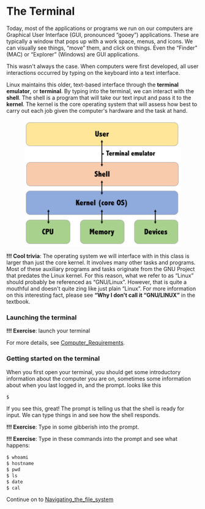 # The Terminal

Today, most of the applications or programs we run on our computers are Graphical User Interface (GUI, pronounced “gooey”) applications. These are typically a window that pops up with a work space, menus, and icons. We can visually see things, “move” them, and click on things. Even the “Finder” (MAC) or “Explorer” (Windows) are GUI applications.

This wasn't always the case. When computers were first developed, all user interactions occurred by typing on the keyboard into a text interface.

Linux maintains this older, text-based interface through the **terminal emulator**, or **terminal**. By typing into the terminal, we can interact with the **shell**. The shell is a program that will take our text input and pass it to the **kernel**. The kernel is the core operating system that will assess how best to carry out each job given the computer's hardware and the task at hand.

<p align="center">
<img width="410" alt="scheme" src="https://github.com/jesshill/CSU-2025FA-DSCI-510-001_LINUX_as_a_computational_platform/blob/main/Images/scheme.png">
</p>

**!!! Cool trivia**: The operating system we will interface with in this class is larger than just the core kernel. It involves many other tasks and programs. Most of these auxiliary programs and tasks originate from the GNU Project that predates the Linux kernel. For this reason, what we refer to as “Linux” should probably be referenced as “GNU/Linux”. However, that is quite a mouthful and doesn't quite zing like just plain “Linux”. For more information on this interesting fact, please see **“Why I don't call it “GNU/LINUX”** in the textbook.

### Launching the terminal

**!!! Exercise**: launch your terminal

For more details, see [Computer_Requirements](../../Computer_Requirements.md).

### Getting started on the terminal

When you first open your terminal, you should get some introductory information about the computer you are on, sometimes some information about when you last logged in, and the prompt. looks like this

```
$
```

If you see this, great! The prompt is telling us that the shell is ready for input. We can type things in and see how the shell responds.

**!!! Exercise**: Type in some gibberish into the prompt.

**!!! Exercise**: Type in these commands into the prompt and see what happens:

```
$ whoami
$ hostname
$ pwd
$ ls
$ date
$ cal
```

Continue on to [Navigating_the_file_system](1-3_Navigating_the_file_system.md)
